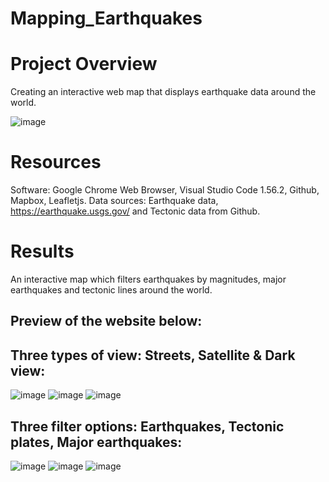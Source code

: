 # Mapping_Earthquakes

# Project Overview
Creating an interactive web map that displays earthquake data around the world.

![image](https://user-images.githubusercontent.com/81877387/155235603-49b4f377-b58d-411d-a90e-1298d677b011.png)

# Resources
Software: Google Chrome Web Browser, Visual Studio Code 1.56.2, Github, Mapbox, Leafletjs.
Data sources: Earthquake data, https://earthquake.usgs.gov/ and Tectonic data from Github.

# Results
An interactive map which filters earthquakes by magnitudes, major earthquakes and tectonic lines around the world.
## Preview of the website below:
## Three types of view: Streets, Satellite & Dark view:
![image](https://user-images.githubusercontent.com/81877387/126858559-19716107-15f7-445e-93bc-0c1c7c9c0aef.png)
![image](https://user-images.githubusercontent.com/81877387/126858565-e5ae7cc5-a317-4c97-b32b-6670c8878a25.png)
![image](https://user-images.githubusercontent.com/81877387/126858570-20c2f8a2-f402-4aa3-b3fa-7802a54889a5.png)
## Three filter options: Earthquakes, Tectonic plates, Major earthquakes:
![image](https://user-images.githubusercontent.com/81877387/126858575-b4d6e69e-4c02-449e-8025-0edff1ec2165.png)
![image](https://user-images.githubusercontent.com/81877387/126858578-a44071a3-51b2-4251-b78d-95d044e5ed9b.png)
![image](https://user-images.githubusercontent.com/81877387/126858580-842e4c77-2356-4507-bbe4-ee58f064601b.png)
